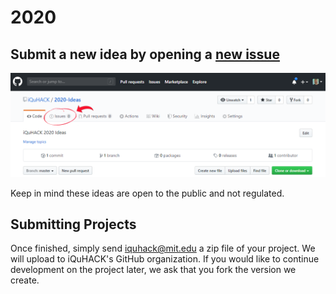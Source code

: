 # 2020
## Submit a new idea by opening a [new issue](https://github.com/iQuHACK/2020-Ideas/issues/new)

![Issue Help](static/issue_help.png)

Keep in mind these ideas are open to the public and not regulated.

## Submitting Projects
Once finished, simply send iquhack@mit.edu a zip file of your project. We will upload to iQuHACK's GitHub organization. If you would like to continue development on the project later, we ask that you fork the version we create.